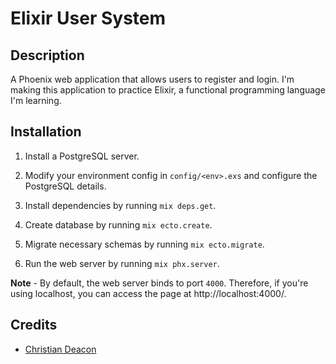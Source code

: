 # Elixir User System
## Description
A Phoenix web application that allows users to register and login. I'm making this application to practice Elixir, a functional programming language I'm learning.

## Installation
1. Install a PostgreSQL server.

2. Modify your environment config in `config/<env>.exs` and configure the PostgreSQL details.

3. Install dependencies by running `mix deps.get`.

4. Create database by running `mix ecto.create`.

5. Migrate necessary schemas by running `mix ecto.migrate`.

6. Run the web server by running `mix phx.server`.

**Note** - By default, the web server binds to port `4000`. Therefore, if you're using localhost, you can access the page at http://localhost:4000/.

## Credits
* [Christian Deacon](https://www.linkedin.com/in/christian-deacon-902042186/)